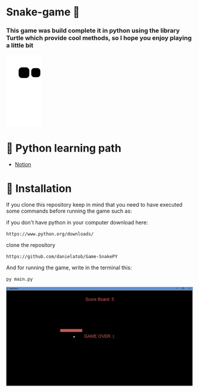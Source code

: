 # Snake-game :snake:

### This game was build complete it in python using the library Turtle which provide cool methods, so I hope you enjoy playing a little bit

![Snake animation](https://github.com/rafaballerini/rafaballerini/blob/output/github-contribution-grid-snake.svg)


# 🐍 Python learning path

* [Notion](https://www.notion.so/RUTA-DE-APRENDIZAJE-PYTHON-DANIELA-e6a0a4cd51044306a3a4de94c614c9a9)


# 🐍 Installation

If you clone this repository keep in mind that you need to have executed some commands before running the game such as:

if you don't have python in your computer download here:
```
https://www.python.org/downloads/
```

clone the repository
```
https://github.com/danielatob/Game-SnakePY
```

And for running the game, write in the terminal this:
```
py main.py
```

<img src="https://raw.githubusercontent.com/DanielaTob/img/main/snakegame.png" alt="snake" />
